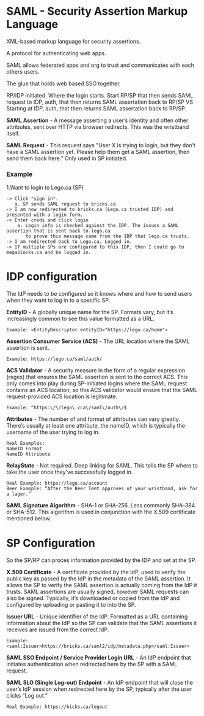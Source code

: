 # SAML - Security Assertion Markup Language

 XML-based markup language for security assertions.

A protocol for authenticating web apps. 

SAML allows federated apps and org to trust and communicates with each others users.

The glue that holds web based SSO together.

RP/IDP initiated. Where the login starts. Start RP/SP that then sends SAML request to IDP, auth, that then returns SAML assertation back to RP/SP VS Starting at IDP, auth, that then returns SAML assertation back to RP/SP.

**SAML Assertion** - A message asserting a user’s identity and often other attributes, 
  sent over HTTP via browser redirects. This was the wristband itself.
  
**SAML Request** - This request says "User X is trying to login, but they don’t have a SAML assertion yet. Please help them get a SAML assertion, then send them back here.” Only used in SP initiated.

### Example

1.Want to login to Lego.ca (SP)
     
    -> Click "sign in".
       a. SP sends SAML request to bricks.ca
    -> I am now redirected to bricks.ca (Lego.ca trusted IDP) and presented with a login form.
    -> Enter creds and click login 
        a. Login info is checked against the IDP. The issues a SAML assertion that is sent back to lego.ca 
           to prove this message came from the IDP that lego.ca trusts.
    -> I am redirected back to Lego.ca. Logged in.
    -> If multiple SPs are configured to this IDP, then I could go to megablocks.ca and be logged in.
    

# IDP configuration

 The IdP needs to be configured so it knows where and how to send users when they want to log in to a specific SP. 

 **EntityID** - A globally unique name for the SP. Formats vary, but it’s increasingly common to see this value formatted as a URL.

    Example: <EntityDescriptor entityID="https://lego.ca/home">

**Assertion Consumer Service (ACS)** - The URL location where the SAML assertion is sent.

    Example: https://lego.ca/saml/auth/

**ACS Validator** - A security measure in the form of a regular expression (regex) that ensures the SAML assertion is sent to the correct ACS. This only comes into play during SP-initiated logins where the SAML request contains an ACS location, so this ACS validator would ensure that the SAML request-provided ACS location is legitimate.

    Example: ^https:\/\/lego\.cca\/saml\/auth\/$

**Attributes** - The number of and format of attributes can vary greatly. There’s usually at least one attribute, the nameID, which is typically the username of the user trying to log in.

    Real Examples:
    NameID Format
    NameID Attribute

**RelayState** - Not required. Deep linking for SAML. This tells the SP where to take the user once they’ve successfully logged in.

    Real Example: https://lego.ca/account
    Beer Example: “After the Beer Tent approves of your wristband, ask for a lager.”

**SAML Signature Algorithm** - SHA-1 or SHA-256. Less commonly SHA-384 or SHA-512. This algorithm is used in conjunction with the X.509 certificate mentioned below.


# SP Configuration

 So the SP/RP can proces information provided by the IDP and set at the SP.
 
 **X.509 Certificate** - A certificate provided by the IdP, used to verify the public key as passed by the IdP in the metadata of the SAML assertion. It allows the SP to verify the SAML assertion is actually coming from the IdP it trusts. SAML assertions are usually signed, however SAML requests can also be signed. Typically, it’s downloaded or copied from the IdP and configured by uploading or pasting it to into the SP.

**Issuer URL** - Unique identifier of the IdP. Formatted as a URL containing information about the IdP so the SP can validate that the SAML assertions it receives are issued from the correct IdP.

    Example: <saml:Issuer>https://bricks.ca/saml2/idp/metadata.php</saml:Issuer>

**SAML SSO Endpoint / Service Provider Login URL** - An IdP endpoint that initiates authentication when redirected here by the SP with a SAML request.

**SAML SLO (Single Log-out) Endpoint** - An IdP endpoint that will close the user’s IdP session when redirected here by the SP, typically after the user clicks “Log out.”

    Real Example: https://bicks.ca/logout
 
 
 
 
 
 
 
 
 
 
 
 
 
